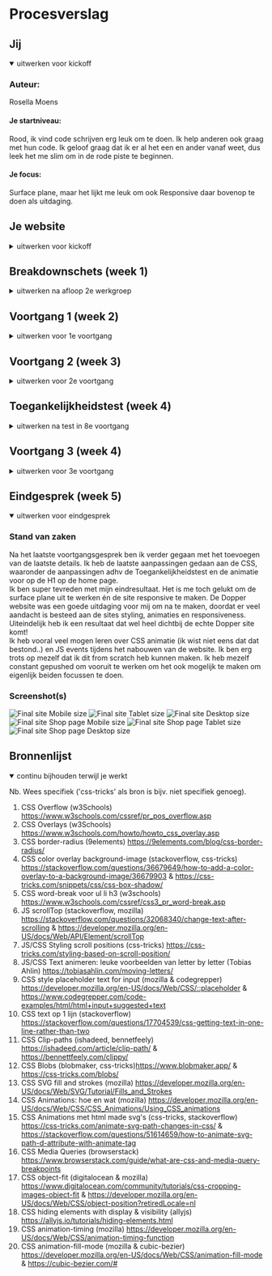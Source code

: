# Procesverslag
<!-- Markdown is een simpele manier om HTML te schrijven.  
Markdown cheat cheet: [Hulp bij het schrijven van Markdown](https://github.com/adam-p/markdown-here/wiki/Markdown-Cheatsheet).

Nb. De standaardstructuur en de spartaanse opmaak van de README.md zijn helemaal prima. Het gaat om de inhoud van je procesverslag. Besteedt de tijd voor pracht en praal aan je website.

Nb. Door *open* toe te voegen aan een *details* element kun je deze standaard open zetten. Fijn om dat steeds voor de relevante stuk(ken) te doen. -->

## Jij

<details open>
<summary>uitwerken voor kickoff</summary>

### Auteur:
Rosella Moens

#### Je startniveau:
Rood, ik vind code schrijven erg leuk om te doen. Ik help anderen ook graag met hun code. Ik geloof graag dat ik er al het een en ander vanaf weet, dus leek het me slim om in de rode piste te beginnen. 

#### Je focus:
Surface plane, maar het lijkt me leuk om ook Responsive daar bovenop te doen als uitdaging. 
 
</details>





## Je website

<details>
<summary>uitwerken voor kickoff</summary>

### Je opdracht:
https://dopper.com/nl en https://shop.dopper.com/

#### Screenshot(s) van de eerste pagina (small screen): 
##### Homepage (desktop en mobile) 
<img src="images/home-desktop.jpg" width="375px" alt="Afbeelding Doppers met geanimeerde heading en button">
<img src="images/home-desktop3.jpeg" width="375px" alt="Links naar shop en customize pagina met diagonale frames">
<img src="images/home-mobile.jpeg" width="375px" alt="Doppers met geanimeerde heading met data van Dopper">

#### Screenshot(s) van de tweede pagina (small screen):
##### Shop (desktop en mobile)
<img src="images/shop-desktop.jpeg" width="375px" alt="Shop landingspage met shop en customize pagina links">
<img src="images/shop-desktop2.jpeg" width="375px" alt="Hover functies bij productlijst brand new Doppers">
<img src="images/shop-mobile.jpeg" width="375px" alt="Shop landingspage met shop en customize pagina links">
<img src="images/shop-mobile2.jpeg" width="375px" alt="Dopper flessen in productlijst">

</details>



## Breakdownschets (week 1)

<details>
<summary>uitwerken na afloop 2e werkgroep</summary>

### de hele pagina: 
<img src="images/breakdown-schets2.jpg" width="375px" alt="breakdown van de hele pagina">

### dynamisch deel (bijv menu): 
<img src="images/breakdown-menu.jpg" width="375px" alt="breakdown van een dynamisch deel">

### wellicht nog een dynamisch deel (bijv filter): 
<img src="images/breakdown-footer1.jpg" width="375px" alt="breakdown van nog een dynamisch deel">

</details>



## Voortgang 1 (week 2)

<details>
<summary>uitwerken voor 1e voortgang</summary>

### Stand van zaken
Over het algemeen ging het opzetten van de HTML erg goed. Ik liep er tegenaan dat de breakdown schets die ik had gemaakt voor de pagina, op sommige plekken niet zo werkte als gehoopt. Deze heb ik vervolgens aangepast. 
De HTML heb ik door een validator gehaald en heb ik de warnings (geen errors, yay!) weggewerkt door de HTML volledig af te maken. Ik ben begonnen met de CSS.
<img src="images/proces-mobile1.png" width="375px" alt="Proces 1 - Mobile">
<img src="images/proces-mobile1-snippet1.png" width="375px" alt="Proces 1 - Mobile (Snippet 1: Info section)">
<img src="images/proces-mobile1-snippet2.png" width="375px" alt="Proces 1 - Mobile (Snippet 2: Absolute sections)">
<img src="images/proces-mobile1-snippet3.png" width="375px" alt="Proces 1 - Mobile (Snippet 3: Header)">

### Agenda voor meeting

| Rosella Moens     | Ilias Ouyaliz       | Hong Zhou    | Stefan Radouane        |
| ---            | ---                | ---          | ---              |
| sections zonder heading  | werken met mediaqueries   | transparante animatie in achtergrond | a centreren in li    |
| h3 twee woorden apart stylen css| online fonts en iconen gebruiken | google maps op je website | items aan dropdown toevoegen |
| crop images asymmetrisch  | flexbox met 1 kolom of meerdere beginnen   | img grijswaarde maken op css  | lijst onzichtbaar maken met knop              |


### Verslag van meeting
- Van nav een ul maken
- Getal als span in 1 h3
- h2 van titels vd sections sections
- h3tjes voor sections in sections
- articles van sections in sections
- <a href "#"> doen!
- P niet nodig bij datetime!
- Summary details goed: vooral doen
- CSS clip path maker blob voor hovering shop.html - clippath https://bennettfeely.com/clippy/ (ik ga het proberen!)

</details>


## Voortgang 2 (week 3)

<details>
<summary>uitwerken voor 2e voortgang</summary>

### Stand van zaken
Ik heb na de feedback van vorige week aanpassingen gedaan aan de HTML. Ik ben daarna weer verder gegaan aan de CSS. Deze heb ik van bovenaf de pagina naar beneden opgezet. De image in de header heb ik door deze week heen ook gewijzigd naar een background image. Wanneer ik de pagina schaalde, kwam ik namelijk tegen problemen aan. 
Ik heb de CSS door een validator gehaald en daaruit kwamen drie warnings. Deze heb ik aangepast.
Over het algemeen ging het dus erg goed deze week. Ik heb een paar vragen gesteld en ook anderen geholpen met hun CSS tijdens de werkgroep. 

<img src="images/proces-mobile2-snippet1.png" width="375px" alt="Proces 2 snippet 1- Mobile">
<img src="images/proces-mobile2-snippet2.png" width="375px" alt="Proces 2 snippet 2- Mobile">
<img src="images/proces-mobile2-snippet2.1.png" width="375px" alt="Proces 2 snippet 2.1 - Mobile">
<img src="images/proces-mobile2-snippet3.png" width="375px" alt="Proces 2 snippet 3- Mobile">
<img src="images/proces-mobile2-snippet4.png" width="375px" alt="Proces 2 snippet 4- Mobile">
<img src="images/proces-mobile2-snippet5.png" width="375px" alt="Proces 2 snippet 5 - Mobile">
<img src="images/proces-mobile2-snippet6.png" width="375px" alt="Proces 2 snippet 6- Mobile">
<img src="images/proces-mobile2-snippet7.png" width="375px" alt="Proces 2 snippet 7- Mobile">
<img src="images/proces-mobile2-snippet8.png" width="375px" alt="Proces 2 snippet 8 - Mobile">



### Agenda voor meeting

| Rosella Moens | Ilias Ouyaliz | Hong Zhou | Stefan Radouane  |
| ---            | ---                | ---          | ---   |
| JS/CSS header kruisje/hamburger | Hamburger menu layout | Mag een tweede css pagina?    | img met transition  |
| CSS tweede HTML pagina | CSS grid grootte | CSS background-image cover centreren? | Meerdere elementen querySelectorAll |
| Hoeveel media queries?  | Hoe exact namaken? | Hover van afbeelding naar video | Achtergrond een wazige kleur geven  |


### Verslag van meeting
- Voor de scrollposY kan ik een class toevoegen aan de header (function van scrollPosition).
- Wanneer ik de functions herschrijf, kan ik ook het iconen probleem oplossen (update: fixed!)
- Strong ipv Span om h3? Nog even over nadenken.
- Verder super goed bezig!!

</details>





## Toegankelijkheidstest (week 4)

<details>
<summary>uitwerken na test in 8e voortgang</summary>

### Bevindingen
Lijst met je bevindingen die in de test naar voren kwamen: <br>
 <strong>Keyboard en screenreader</strong>
 - Mobile: screenreader en tab knop lezen/selecteren alle nav a items, het menu wordt niet opengevouwen.
 - Button video, Sign up button en eerste sections a's moeten nog een :focus, :hover & :active styling
 
 <strong>Brillen</strong>
 - Blur/glare:
    - Nieuwsartikelen de titels zijn te dik
    - Placeholder niet goed leesbaar
    - Lichtgrijze tekst in footer niet goed leesbaar
 - Heimfield Loss:
    - Geen inzichten/bevindingen
 - Color:
    - Kleuren zijn herkenbaar en verschillen genoeg van elkaar. Contrast is goed.
 
#### Screenreader leest nav, maar vouwt niet uit.
Wanneer alleen de screenreader wordt gebruikt, wordt het hamburgermenu niet geopend, maar worden wel de list items hierin voorgelezen. Hetzelfde geldt als je enkel tabt door de site. De nav elementen worden geselecteerd maar zijn niet zichtbaar.

Oplossing <br>
Dit is dus op zichzelf niet een heel groot probleem. Mensen die rekenen op de screen-reader hebben de visuele ondersteuning niet. Hierdoor is de relevantie van dit inzicht niet noodzakelijk. Ik heb wel de hamburger-button een display: none; gegeven ipv een visibility: hidden;, zodat hij niet meer op tablet/laptop modus geselecteerd kan worden door de tab-toets.

#### Niet alle selecteerbare elementen hebben nog een focus, hover en active state. 
De a over de video, de sign up button en de links in de eerste section van shop.html hebben nog geen focus, hover en active state.

Oplossing <br>
Ik ga states toevoegen aan deze 3 elementen, zodat de toegankelijkheid groter is. Ook moet ik nog iets fixen betreft de focus state van de Dopper images op de shop page.


#### Titels van de nieuwsartikelen zijn niet goed leesbaar. 
Wanneer de gebruiker slecht zicht heeft (blur/glare bril), zijn de titels van de nieuwsartikelen niet duidelijk leesbaar. De font-weight is te dik. 

Oplossing <br>
Font-weight aanpassen zodat het dunner is.


#### Lichtgrijze placeholder van input en links in footer niet goed leesbaar. 
Wanneer de gebruiker slecht zicht heeft (blur/glare bril), zijn de licht-grijze teksten niet goed zichtbaar.

Oplossing <br>
Color aanpassen zodat het opvallender is en het contrast hoger is..
 
</details>



## Voortgang 3 (week 4)

<details>
<summary>uitwerken voor 3e voortgang</summary>

### Stand van zaken
Ik ben bijna klaar met de HTML/CSS en JS. De HTML en CSS waren me voornamelijk goed afgegaan. Ik had wat problemen met de scroll function die ik had geschreven in JS. Ik heb verschillende dingen geprobeerd, waardoor ik niet echt het resultaat kreeg waarop ik had gehoopt. De scroll eventListener die ik had opgesteld glitchde raar. Met een beetje hulp van de docent (Robert) is het gelukt om de functie op te zetten. Ik was er wel bijna! Nadat dit was de grootste struggle gelukkig voorbij. 
<br>
 <strong>De site voldoet aan de eisen van de surface plane en is nu ook responsive!</strong>
<br>
Het is nu nog een kwestie van kleine details en het zetten van de puntjes op de i. Vooral de CSS moet ik nog aanpassen adhv de Toegangelijkheidstest van deze week. Daarnaast wil ik nog een animatie aanmaken voor de tekst in de header banner.
<img src="images/proces-mobile3-snippet1.png" width="375px" alt="Proces 3 snippet 1- Mobile">
<img src="images/proces-mobile3-snippet2.png" width="375px" alt="Proces 3 snippet 2- Mobile">
<img src="images/proces-mobile3-snippet3.png" width="375px" alt="Proces 3 snippet 3- Mobile">
<img src="images/proces-mobile3-snippet4.png" width="375px" alt="Proces 3 snippet 4- Mobile">
<img src="images/proces-tablet3-snippet1.png" width="375px" alt="Proces 3 snippet 1- Tablet">
<img src="images/proces-tablet3-snippet2.png" width="375px" alt="Proces 3 snippet 2- Tablet">
<img src="images/proces-tablet3-snippet3.png" width="375px" alt="Proces 3 snippet 3- Tablet">
<img src="images/proces-tablet3-snippet4.png" width="375px" alt="Proces 3 snippet 4- Tablet">



### Agenda voor meeting

| Rosella Moens      | Hong Zhou          | Ilias Ouyaliz   | Stefan Radouane      |
| ---            | ---                | ---          | ---              |
| Header js animation | Met media queries img src aanpassen | Flexbox en css grid| Accordion maken |
| Darkmode colors in root | 9 images toevoegen met 1 button | Logo in midden | SVG stroke uitlijnen naar binnen |
| Footer flexen? | hamburger menu animatie  | Images width   | Pagina's overeenkomen?  |


### Verslag van meeting
- Ik ben goed bezig!
- Code is netjes
   - Comments in CSS goed
- Animatie zeker proberen na te bootsen
  - Al is het anders, that's fine.
- Darkmode niet nodig, je hebt al genoeg features
- Footer kan ik nog flexen, geen prioriteit aan stellen

</details>


## Eindgesprek (week 5)

<details open>
<summary>uitwerken voor eindgesprek</summary>

### Stand van zaken
Na het laatste voortgangsgesprek ben ik verder gegaan met het toevoegen van de laatste details. Ik heb de laatste aanpassingen gedaan aan de CSS, waaronder de aanpassingen adhv de Toegankelijkheidstest en de animatie voor op de H1 op de home page. <br>
Ik ben super tevreden met mijn eindresultaat. Het is me toch gelukt om de surface plane uit te werken én de site responsive te maken. De Dopper website was een goede uitdaging voor mij om na te maken, doordat er veel aandacht is besteed aan de sites styling, animaties en responsiveness. Uiteindelijk heb ik een resultaat dat wel heel dichtbij de echte Dopper site komt!<br>
Ik heb vooral veel mogen leren over CSS animatie (ik wist niet eens dat dat bestond..) en JS events tijdens het nabouwen van de website. Ik ben erg trots op mezelf dat ik dit from scratch heb kunnen maken. Ik heb mezelf constant gepushed om vooruit te werken om het ook mogelijk te maken om eigenlijk beiden focussen te doen.

### Screenshot(s)
<img src="images/final-site-mobile.png" alt="Final site Mobile size">
<img src="images/final-site-tablet.png" alt="Final site Tablet size">
<img src="images/final-site-tablet.png" alt="Final site Desktop size">

<img src="images/final-site-mobile-shop.png" alt="Final site Shop page Mobile size">
<img src="images/final-site-tablet-shop.png" alt="Final site Shop page Tablet size">
<img src="images/final-site-tablet-shop.png" alt="Final site Shop page Desktop size">


</details>





## Bronnenlijst

<details open>
<summary>continu bijhouden terwijl je werkt</summary>

Nb. Wees specifiek ('css-tricks' als bron is bijv. niet specifiek genoeg).

1. CSS Overflow (w3Schools) https://www.w3schools.com/cssref/pr_pos_overflow.asp
2. CSS Overlays (w3Schools) https://www.w3schools.com/howto/howto_css_overlay.asp
3. CSS border-radius (9elements) https://9elements.com/blog/css-border-radius/
4. CSS color overlay background-image (stackoverflow, css-tricks) https://stackoverflow.com/questions/36679649/how-to-add-a-color-overlay-to-a-background-image/36679903 & https://css-tricks.com/snippets/css/css-box-shadow/
5. CSS word-break voor ul li h3 (w3schools) https://www.w3schools.com/cssref/css3_pr_word-break.asp
6. JS scrollTop (stackoverflow, mozilla) https://stackoverflow.com/questions/32068340/change-text-after-scrolling & https://developer.mozilla.org/en-US/docs/Web/API/Element/scrollTop
7. JS/CSS Styling scroll positions (css-tricks) https://css-tricks.com/styling-based-on-scroll-position/
8. JS/CSS Text animeren: leuke voorbeelden van letter by letter (Tobias Ahlin) https://tobiasahlin.com/moving-letters/
9. CSS style placeholder text for input (mozilla & codegrepper) https://developer.mozilla.org/en-US/docs/Web/CSS/::placeholder & https://www.codegrepper.com/code-examples/html/html+input+suggested+text
10. CSS text op 1 lijn (stackoverflow) https://stackoverflow.com/questions/17704539/css-getting-text-in-one-line-rather-than-two
11. CSS Clip-paths (ishadeed, bennetfeely) https://ishadeed.com/article/clip-path/ & https://bennettfeely.com/clippy/
12. CSS Blobs (blobmaker, css-tricks)https://www.blobmaker.app/ & https://css-tricks.com/blobs/
13. CSS SVG fill and strokes (mozilla) https://developer.mozilla.org/en-US/docs/Web/SVG/Tutorial/Fills_and_Strokes
14. CSS Animations: hoe en wat (mozilla) https://developer.mozilla.org/en-US/docs/Web/CSS/CSS_Animations/Using_CSS_animations
15. CSS Animations met html made svg's (css-tricks, stackoverflow) https://css-tricks.com/animate-svg-path-changes-in-css/ & https://stackoverflow.com/questions/51614659/how-to-animate-svg-path-d-attribute-with-animate-tag
16. CSS Media Queries (browserstack) https://www.browserstack.com/guide/what-are-css-and-media-query-breakpoints
17. CSS object-fit (digitalocean & mozilla) https://www.digitalocean.com/community/tutorials/css-cropping-images-object-fit & https://developer.mozilla.org/en-US/docs/Web/CSS/object-position?retiredLocale=nl
18. CSS hiding elements with display & visibility (allyjs) https://allyjs.io/tutorials/hiding-elements.html
19. CSS animation-timing (mozilla) https://developer.mozilla.org/en-US/docs/Web/CSS/animation-timing-function
20. CSS animation-fill-mode (mozilla & cubic-bezier) https://developer.mozilla.org/en-US/docs/Web/CSS/animation-fill-mode & https://cubic-bezier.com/#

</details>

